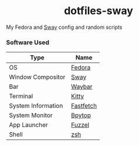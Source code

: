 <h1 align="center">dotfiles-sway</h1>
<div>My Fedora and <a href="https://swaywm.org/">Sway</a> config and random scripts</div>

<h3>Software Used</h3>

| Type               | Name                                                |
| ------------------ | --------------------------------------------------- |
| OS                 | [Fedora](https://fedoraproject.org/)                |
| Window Compositor  | [Sway](https://swaywm.org/)                         |
| Bar                | [Waybar](https://github.com/Alexays/Waybar)         |
| Terminal           | [Kitty](https://github.com/kovidgoyal/kitty)        |
| System Information | [Fastfetch](https://github.com/fastfetch-cli/fastfetch)|
| System Monitor     | [Bpytop](https://github.com/aristocratos/bpytop)    |
| App Launcher       | [Fuzzel](https://codeberg.org/dnkl/fuzzel)          |
| Shell              | [zsh](https://github.com/ohmyzsh/ohmyzsh)           |
